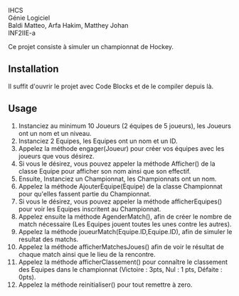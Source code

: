 IHCS  
Génie Logiciel  
Baldi Matteo, Arfa Hakim, Matthey Johan  
INF2IIE-a  

Ce projet consiste à simuler un championnat de Hockey.

## Installation

Il suffit d'ouvrir le projet avec Code Blocks et de le compiler depuis là.



## Usage

1. 	Instanciez au minimum 10 Joueurs (2 équipes de 5 joueurs), les Joueurs ont un nom et un niveau.
2. 	Instanciez 2 Equipes, les Equipes ont un nom et un ID.
3. 	Appelez la méthode engager(Joueur) pour créer vos équipes avec les joueurs que vous désirez.
4. 	Si vous le désirez, vous pouvez appeler la méthode Afficher() de la classe Equipe pour afficher son nom ainsi que son effectif.
5. 	Ensuite, Instanciez un Championnat, les Championnats ont un nom.
6. 	Appelez la méthode AjouterEquipe(Equipe) de la classe Championnat pour qu'elles fassent partie du Championnat.
7. 	Si vous le désirez, vous pouvez appeler la méthode afficherEquipes() pour voir les Equipes inscritent au Championnat.
8. 	Appelez ensuite la méthode AgenderMatch(), afin de créer le nombre de match nécessaire (Les Equipes jouent toutes les unes contre les autres).
9.	Appelez la méthode joueurMatch(Equipe.ID,Equipe.ID), afin de simuler le resultat des matchs.
10. Appelez la méthode afficherMatchesJoues() afin de voir le résultat de chaque match ainsi que le lieu de la rencontre.
11. Appelez la méthode afficherClassement() pour connaître le classement des Equipes dans le championnat (Victoire : 3pts, Nul : 1 pts, Défaite : 0pts).
12.	Appelez la méthode reinitialiser() pour tout remettre à zero. 
